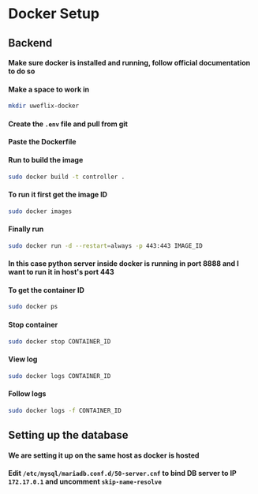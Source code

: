 # Docker Setup

## Backend
#### Make sure docker is installed and running, follow official documentation to do so
#### Make a space to work in
```bash
mkdir uweflix-docker
```

#### Create the ```.env``` file and pull from git
#### Paste the Dockerfile 
#### Run to build the image
```bash
sudo docker build -t controller .
```
#### To run it first get the image ID
```bash
sudo docker images
```

#### Finally run
```bash
sudo docker run -d --restart=always -p 443:443 IMAGE_ID
```
#### In this case python server inside docker is running in port 8888 and I want to run it in host's port 443

#### To get the container ID
```bash
sudo docker ps
```

#### Stop container
```bash
sudo docker stop CONTAINER_ID
```

#### View log 
```bash
sudo docker logs CONTAINER_ID
```

#### Follow logs 
```bash
sudo docker logs -f CONTAINER_ID
```


## Setting up the database
#### We are setting it up on the same host as docker is hosted
#### Edit ```/etc/mysql/mariadb.conf.d/50-server.cnf``` to bind DB server to IP ```172.17.0.1``` and uncomment ```skip-name-resolve```